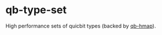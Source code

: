 # qb-type-set

High performance sets of quicbit types (backed by [qb-hmap](https://github.com/quicbit-js/qb-hmap)).

